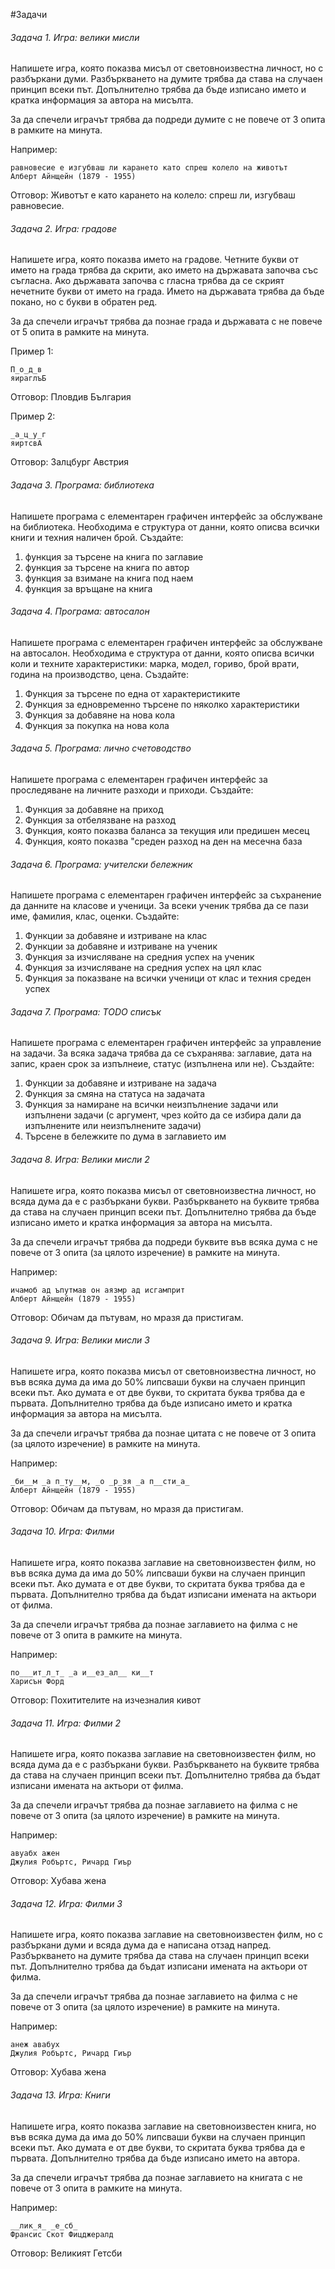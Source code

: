 #Задачи

###### Задача 1. Игра: велики мисли

Напишете игра, която показва мисъл от световноизвестна личност, но с разбъркани думи. Разбъркването на думите трябва да става на случаен принцип всеки път. Допълнително трябва да бъде изписано името и кратка информация за автора на мисълта.

За да спечели играчът трябва да подреди думите с не повече от 3 опита в рамките на минута.

Например:
```
равновесие е изгубваш ли карането като спреш колело на животът
Алберт Айнщейн (1879 - 1955)
```

Отговор:
Животът е като карането на колело: спреш ли, изгубваш равновесие.


###### Задача 2. Игра: градове

Напишете игра, която показва името на градове. Четните букви от името на града трябва да скрити, ако името на държавата започва със съгласна. Ако държавата започва с гласна трябва да се скрият нечетните букви от името на града. Името на държавата трябва да бъде покано, но с букви в обратен ред.

За да спечели играчът трябва да познае града и държавата с не повече от 5 опита в рамките на минута.

Пример 1:
```
П_о_д_в
яираглъБ
```

Отговор: Пловдив България

Пример 2:
```
_а_ц_у_г
яиртсвА
```

Отговор: Залцбург Австрия

###### Задача 3. Програма: библиотека

Напишете програма с елементарен графичен интерфейс за обслужване на библиотека. Необходима е структура от данни, която описва всички книги и техния наличен брой. Създайте:

1. функция за търсене на книга по заглавие
2. функция за търсене на книга по автор
3. функция за взимане на книга под наем
4. функция за връщане на книга

###### Задача 4. Програма: автосалон

Напишете програма с елементарен графичен интерфейс за обслужване на автосалон. Необходима е структура от данни, която описва всички коли и техните характеристики: марка, модел, гориво, брой врати, година на производство, цена. Създайте:

1. Функция за търсене по една от характеристиките
2. Функция за едновременно търсене по няколко характеристики
3. Функция за добавяне на нова кола
4. Функция за покупка на нова кола

###### Задача 5. Програма: лично счетоводство

Напишете програма с елементарен графичен интерфейс за проследяване на личните разходи и приходи. Създайте:

1. Функция за добавяне на приход
2. Функция за отбелязване на разход
3. Функция, която показва баланса за текущия или предишен месец
4. Функция, която показва "среден разход на ден на месечна база

###### Задача 6. Програма: учителски бележник

Напишете програма с елементарен графичен интерфейс за съхранение да данните на класове и ученици. За всеки ученик трябва да се пази име, фамилия, клас, оценки. Създайте:

1. Функции за добавяне и изтриване на клас
2. Функции за добавяне  и изтриване на ученик
3. Функция за изчисляване на средния успех на ученик
4. Функция за изчисляване на средния успех на цял клас
5. Функция за показване на всички ученици от клас и техния среден успех

###### Задача 7. Програма: TODO списък

Напишете програма с елементарен графичен интерфейс за управление на задачи. За всяка задача трябва да се съхранява: заглавие, дата на запис, краен срок за изпълнеие, статус (изпълнена или не). Създайте:

1. Функции за добавяне и изтриване на задача
2. Функция за смяна на статуса на задачата
3. Функция за намиране на всички неизпълнение задачи или изпълнени задачи (с аргумент, чрез който да се избира дали да изпълнените или неизпълнените задачи)
4. Търсене в бележките по дума в заглавието им

###### Задача 8. Игра: Велики мисли 2

Напишете игра, която показва мисъл от световноизвестна личност, но всяда дума да е с разбъркани букви. Разбъркването на буквите трябва да става на случаен принцип всеки път. Допълнително трябва да бъде изписано името и кратка информация за автора на мисълта.

За да спечели играчът трябва да подреди буквите във всяка дума с не повече от 3 опита (за цялото изречение) в рамките на минута.

Например:
```
ичамоб ад ъпутмав он аязмр ад исгамприт
Алберт Айнщейн (1879 - 1955)
```
Отговор:
Обичам да пътувам, но мразя да пристигам.

###### Задача 9. Игра: Велики мисли 3

Напишете игра, която показва мисъл от световноизвестна личност, но във всяка дума да има до 50% липсваши букви на случаен принцип всеки път. Ако думата е от две букви, то скритата буква трябва да е първата. Допълнително трябва да бъде изписано името и кратка информация за автора на мисълта.

За да спечели играчът трябва да познае цитата с не повече от 3 опита (за цялото изречение) в рамките на минута.

Например:
```
_би__м _а п_ту__м, _о _р_зя _а п__сти_а_
Алберт Айнщейн (1879 - 1955)
```

Отговор:
Обичам да пътувам, но мразя да пристигам.

###### Задача 10. Игра: Филми

Напишете игра, която показва заглавие на световноизвестен филм, но във всяка дума да има до 50% липсваши букви на случаен принцип всеки път. Ако думата е от две букви, то скритата буква трябва да е първата. Допълнително трябва да бъдат изписани имената на актьори от филма.

За да спечели играчът трябва да познае заглавието на филма с не повече от 3 опита в рамките на минута.

Например:
```
по___ит_л_т_ _а и__ез_ал__ ки__т
Харисън Форд
```
Отговор:
Похитителите на изчезналия кивот

###### Задача 11. Игра: Филми 2

Напишете игра, която показва заглавие на световноизвестен филм, но всяда дума да е с разбъркани букви. Разбъркването на буквите трябва да става на случаен принцип всеки път. Допълнително трябва да бъдат изписани имената на актьори от филма.

За да спечели играчът трябва да познае заглавието на филма с не повече от 3 опита (за цялото изречение) в рамките на минута.

Например:
```
авуабх ажен
Джулия Робъртс, Ричард Гиър
```
Отговор:
Хубава жена

###### Задача 12. Игра: Филми 3

Напишете игра, която показва заглавие на световноизвестен филм, но с разбъркани думи и всяда дума да е написана отзад напред. Разбъркването на думите трябва да става на случаен принцип всеки път. Допълнително трябва да бъдат изписани имената на актьори от филма.

За да спечели играчът трябва да познае заглавието на филма с не повече от 3 опита (за цялото изречение) в рамките на минута.

Например:
```
анеж авабух
Джулия Робъртс, Ричард Гиър
```
Отговор:
Хубава жена

###### Задача 13. Игра: Книги

Напишете игра, която показва заглавие на световноизвестен книга, но във всяка дума да има до 50% липсваши букви на случаен принцип всеки път. Ако думата е от две букви, то скритата буква трябва да е първата. Допълнително трябва да бъде изписано името на автора.

За да спечели играчът трябва да познае заглавието на книгата с не повече от 3 опита в рамките на минута.

Например:
```
__лик_я_ _e_сб_
Франсис Скот Фицджералд
```
Отговор:
Великият Гетсби

